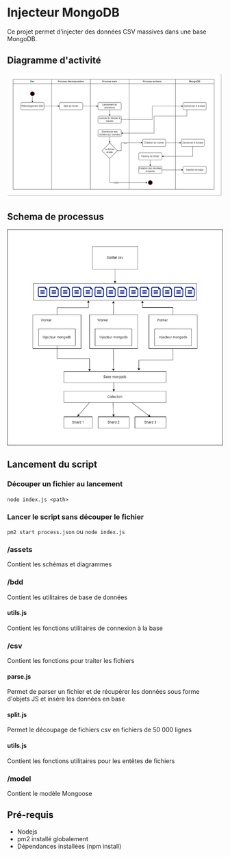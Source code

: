# Injecteur MongoDB

Ce projet permet d'injecter des données CSV massives dans une base MongoDB.

## Diagramme d'activité
![](./assets/diagramme_activite.jpg)

## Schema de processus
![](./assets/process_schema.png)

## Lancement du script

### Découper un fichier au lancement
`node index.js <path>`

### Lancer le script sans découper le fichier
`pm2 start process.json` ou `node index.js`

### /assets
Contient les schémas et diagrammes

### /bdd
Contient les utilitaires de base de données

#### utils.js
Contient les fonctions utilitaires de connexion à la base

### /csv
Contient les fonctions pour traiter les fichiers

#### parse.js
Permet de parser un fichier et de récupérer les données sous forme d'objets JS et insère les données en base
#### split.js
Permet le découpage de fichiers csv en fichiers de 50 000 lignes
#### utils.js
Contient les fonctions utilitaires pour les entêtes de fichiers

### /model
Contient le modèle Mongoose

## Pré-requis
- Nodejs
- pm2 installé globalement
- Dépendances installées (npm install)